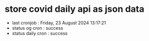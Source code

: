 # store covid daily api as json data

- last cronjob : Friday, 23 August 2024 13:17:21
- status og cron : success
- status daily cron : success
      
      